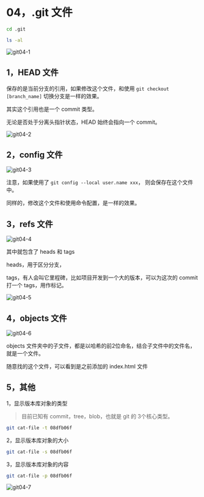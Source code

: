 # 04，.git 文件

``` bash
cd .git

ls -al
```
![git04-1](https://crane0.oss-cn-beijing.aliyuncs.com/blogMarkdown/gitgit04-1.png)

## 1，HEAD 文件

保存的是当前分支的引用，如果修改这个文件，和使用 `git checkout [branch_name]` 切换分支是一样的效果。

其实这个引用也是一个 commit 类型。

无论是否处于分离头指针状态，HEAD 始终会指向一个 commit。

![git04-2](https://crane0.oss-cn-beijing.aliyuncs.com/blogMarkdown/gitgit04-2.png)


## 2，config 文件

![git04-3](https://crane0.oss-cn-beijing.aliyuncs.com/blogMarkdown/gitgit04-3.png)

注意，如果使用了 `git config --local user.name xxx`，
则会保存在这个文件中。

同样的，修改这个文件和使用命令配置，是一样的效果。

## 3，refs 文件

![git04-4](https://crane0.oss-cn-beijing.aliyuncs.com/blogMarkdown/gitgit04-4.png)

其中就包含了 heads 和 tags

heads，用于区分分支，

tags，有人会叫它里程碑，比如项目开发到一个大的版本，可以为这次的 commit 打一个 tags，用作标记。

![git04-5](https://crane0.oss-cn-beijing.aliyuncs.com/blogMarkdown/gitgit04-5.png)

## 4，objects 文件

![git04-6](https://crane0.oss-cn-beijing.aliyuncs.com/blogMarkdown/gitgit04-6.png)

objects 文件夹中的子文件，都是以哈希的前2位命名，结合子文件中的文件名，就是一个文件。

随意找的这个文件，可以看到是之前添加的 index.html 文件

## 5，其他

1，显示版本库对象的类型

> 目前已知有 commit，tree，blob，也就是 git 的 3个核心类型。
``` bash
git cat-file -t 08dfb06f
```

2，显示版本库对象的大小
``` bash
git cat-file -s 08dfb06f
```

3，显示版本库对象的内容
``` bash
git cat-file -p 08dfb06f
```
![git04-7](https://crane0.oss-cn-beijing.aliyuncs.com/blogMarkdown/gitgit04-7.png)